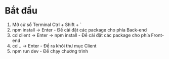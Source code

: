 # Bắt đầu
  1. Mở cử sổ Terminal Ctrl + Shift + `
  2. npm install -> Enter
    - Để cài đặt các package cho phía Back-end
  3. cd client -> Enter -> npm install 
    - Để cài đặt các package cho phía Front-end
  4. cd .. -> Enter 
    - Để ra khỏi thư mục Client
  5. npm run dev 
    - Để chạy chương trình 


